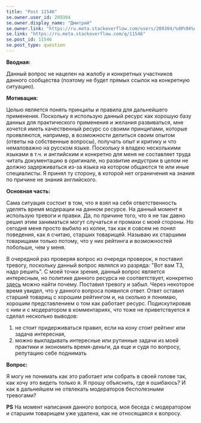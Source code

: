 ```yaml
---
title: "Post 11546"
se.owner.user_id: 209304
se.owner.display_name: "Дмитрий"
se.owner.link: "https://ru.meta.stackoverflow.com/users/209304/%d0%94%d0%bc%d0%b8%d1%82%d1%80%d0%b8%d0%b9"
se.link: "https://ru.meta.stackoverflow.com/q/11546"
se.post_id: 11546
se.post_type: question
---
```

<p><strong>Вводная:</strong></p>
<p>Данный вопрос не нацелен на жалобу и конкретных участников данного сообщества (поэтому не будет прямых ссылок на конкретную ситуацию).</p>
<p><strong>Мотивация:</strong></p>
<p>Целью является понять принципы и правила для дальнейшего применения. Поскольку я использую данный ресурс как хорошую базу данных для практического применения и желания развиваться, мне хочется иметь качественный ресурс со своими принципами, которые проявляются, например, в возможности делиться своим опытом (ответы на собственные вопросы), получать опыт и критику и что немаловажно на русском языке. Поскольку я владею несколькими языками в т.ч. и английским и конкретно для меня не составляет труда читать документацию в оригинале, но развитие индустрии в целом не должно задерживаться из-за языка на котором общаются те или иные специалисты. Я принял ту сторону, в которой нет ограничения на знания по причине не знания английского.</p>
<p><strong>Основная часть:</strong></p>
<p>Сама ситуация состоит в том, что я взял на себя ответственность уделять время модерации на данном ресурсе. На данный момент я использую тревоги и правки. Да, по причине того, что я не так давно решил этим заниматься могут случаться и промахи с моей стороны. Но сегодня меня просто выбило из колеи, так как я совсем не понял поведения, как я считаю, старших товарищей. Называю их старшими товарищами только потому, что у них рейтинга и возможностей побольше, чем у меня.</p>
<p>В очередной раз проверяя вопрос из очереди проверок, я поставил тревогу, поскольку данный вопрос являлся из разряда: &quot;Вот вам ТЗ, надо решить&quot;. С моей точки зрения, данный вопрос является интересным, но политике данного ресурса  не соответствует, конкретно <a href="https://ru.stackoverflow.com/help/on-topic">здесь</a> можно найти почему. Поставил тревогу и забыл. Через некоторое время увидел, что у данного вопроса появился ответ. Ответ оставил старший товарищ с хорошим рейтингом и, на сколько я понимаю, хорошим представлением о том как работает ресурс. Подискутировав с ним и с модератором в комментариях, что тоже не приветствуется я сделал несколько выводов:</p>
<ol>
<li>не стоит придерживаться правил, если на кону стоит рейтинг или задача интересная,</li>
<li>можно выкладывать интересные или рутинные задачи из моей практики и экономить время-деньги, да еще и судя по вопросу, репутацию себе поднимать</li>
</ol>
<p><strong>Вопрос:</strong></p>
<p>Я могу не понимать как это работает или собрать в своей голове так, как хочу это видеть только я. Я прошу  объяснить, где я ошибаюсь? И как в дальнейшем не отвлекать модераторов бесполезными тревогами?</p>
<p><strong>PS</strong>
На момент написания данного вопроса, моя беседа с модератором и старшим товарищем уже удалена, как не относящаяся к вопросу.</p>
